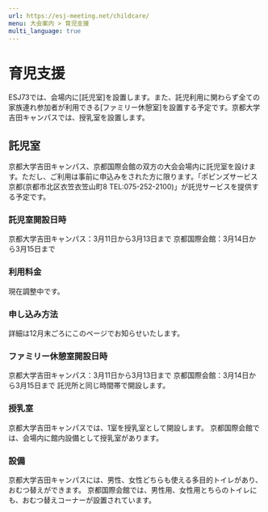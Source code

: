 ```yaml
---
url: https://esj-meeting.net/childcare/
menu: 大会案内 > 育児支援
multi_language: true
---
```


<!--日本語版です_-->
# 育児支援
ESJ73では、会場内に[託児室]を設置します。また、託児利用に関わらず全ての家族連れ参加者が利用できる[ファミリー休憩室]を設置する予定です。京都大学吉田キャンパスでは、授乳室を設置します。

## 託児室
京都大学吉田キャンパス、京都国際会館の双方の大会会場内に託児室を設けます。ただし、ご利用は事前に申込みをされた方に限ります。「ポピンズサービス京都(京都市北区衣笠衣笠山町8 TEL:075-252-2100)」が託児サービスを提供する予定です。

### 託児室開設日時
京都大学吉田キャンパス：3月11日から3月13日まで
京都国際会館：3月14日から3月15日まで

### 利用料金
現在調整中です。

### 申し込み方法
詳細は12月末ごろにこのページでお知らせいたします。

### ファミリー休憩室開設日時
京都大学吉田キャンパス：3月11日から3月13日まで
京都国際会館：3月14日から3月15日まで
託児所と同じ時間帯で開設します。

### 授乳室
京都大学吉田キャンパスでは、1室を授乳室として開設します。
京都国際会館では、会場内に館内設備として授乳室があります。

### 設備
京都大学吉田キャンパスには、男性、女性どちらも使える多目的トイレがあり、おむつ替えができます。
京都国際会館では、男性用、女性用とちらのトイレにも、おむつ替えコーナーが設置されています。
